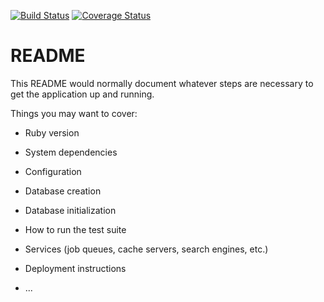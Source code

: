 [![Build Status](https://semaphoreci.com/api/v1/akhilesh05/ecommerce/branches/master/badge.svg)](https://semaphoreci.com/akhilesh05/ecommerce)
[![Coverage Status](https://coveralls.io/repos/github/Akhilesh05/ecommerce/badge.svg?branch=master)](https://coveralls.io/github/Akhilesh05/ecommerce?branch=master)

# README

This README would normally document whatever steps are necessary to get the
application up and running.

Things you may want to cover:

* Ruby version

* System dependencies

* Configuration

* Database creation

* Database initialization

* How to run the test suite

* Services (job queues, cache servers, search engines, etc.)

* Deployment instructions

* ...
